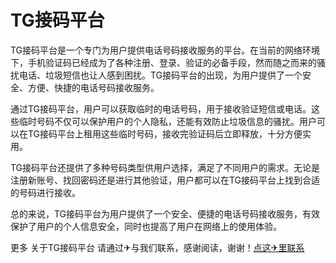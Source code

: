 # TG接码平台

TG接码平台是一个专门为用户提供电话号码接收服务的平台。在当前的网络环境下，手机验证码已经成为了各种注册、登录、验证的必备手段，然而随之而来的骚扰电话、垃圾短信也让人感到困扰。TG接码平台的出现，为用户提供了一个安全、方便、快捷的电话号码接收服务。

通过TG接码平台，用户可以获取临时的电话号码，用于接收验证短信或电话。这些临时号码不仅可以保护用户的个人隐私，还能有效防止垃圾信息的骚扰。用户可以在TG接码平台上租用这些临时号码，接收完验证码后立即释放，十分方便实用。

TG接码平台还提供了多种号码类型供用户选择，满足了不同用户的需求。无论是注册新账号、找回密码还是进行其他验证，用户都可以在TG接码平台上找到合适的号码进行接收。

总的来说，TG接码平台为用户提供了一个安全、便捷的电话号码接收服务，有效保护了用户的个人信息安全，同时也提高了用户在网络上的使用体验。

更多 关于TG接码平台 请通过✈与我们联系，感谢阅读，谢谢！[点这✈里联系](https://add.k02.cc)